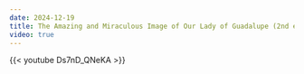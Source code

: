 ```yaml
---
date: 2024-12-19
title: The Amazing and Miraculous Image of Our Lady of Guadalupe (2nd edition)
video: true
---
```



{{< youtube Ds7nD_QNeKA >}}
